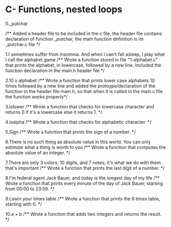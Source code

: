 # C- Functions, nested loops

0._putchar

/**
Added a header file to be included in the c file, the header file contains declaration of function _putchar, 
the main function definition is im _putchar.c file
*/

1.I sometimes suffer from insomnia. And when I can't fall asleep, I play what I call the alphabet game
/**
Wrote a function stored in file "1-alphabet.c" that prints the alphabet, in lowercase, followed by a new line.
Included the function declaration in the main.h header file 
*/

2.10 x alphabet
/**
Wrote a function that prints lower case alphabets 10 times followed by a new line and added the protoype/declaration of the function in the header file main.h, so that when it is called in the main.c file the function works properly*/

3.islower
/**
Wrote a function that checks for lowercase character and returns 0 if it's a lowercase else it returns 1.
*/

4.isalpha
/**
Wrote a function that checks for alphabetic character.
*/

5.Sign
/**
Wrote a  function that prints the sign of a number.
*/

6.There is no such thing as absolute value in this world. You can only estimate what a thing is worth to you
/**
Wrote a function that computes the absolute value of an integer.
*/

7.There are only 3 colors, 10 digits, and 7 notes; it's what we do with them that's important
/**
Wrote a function that prints the last digit of a number.
*/

8.I'm federal agent Jack Bauer, and today is the longest day of my life
/**
Wrote a function that prints every minute of the day of Jack Bauer, starting from 00:00 to 23:59.
*/

9.Learn your times table
/**
Wrote a function that prints the 9 times table, starting with 0.
*/

10.a + b
/**
Wrote a function that adds two integers and returns the result.
*/

